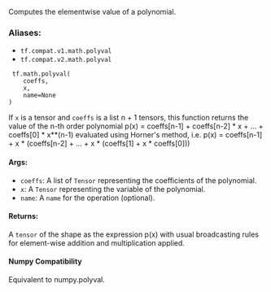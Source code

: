 Computes the elementwise value of a polynomial.
### Aliases:
- `tf.compat.v1.math.polyval`
- `tf.compat.v2.math.polyval`

```
 tf.math.polyval(
    coeffs,
    x,
    name=None
)
```
If `x` is a tensor and `coeffs` is a list n + 1 tensors, this function returns the value of the n-th order polynomial
p(x) = coeffs[n-1] + coeffs[n-2] * x + ... + coeffs[0] * x**(n-1)
evaluated using Horner's method, i.e.
p(x) = coeffs[n-1] + x * (coeffs[n-2] + ... + x * (coeffs[1] + x * coeffs[0]))
#### Args:
- `coeffs`: A list of `Tensor` representing the coefficients of the polynomial.
- `x`: A `Tensor` representing the variable of the polynomial.
- `name`: A `name` for the operation (optional).
#### Returns:
A `tensor` of the shape as the expression p(x) with usual broadcasting rules for element-wise addition and multiplication applied.
#### Numpy Compatibility
Equivalent to numpy.polyval.

